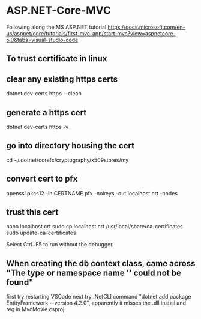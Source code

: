 # ASP.NET-Core-MVC
Following along the MS ASP.NET tutorial
https://docs.microsoft.com/en-us/aspnet/core/tutorials/first-mvc-app/start-mvc?view=aspnetcore-5.0&tabs=visual-studio-code

## To trust certificate in linux
   ## clear any existing https certs
   dotnet dev-certs https --clean

   ## generate a https cert
   dotnet dev-certs https -v

   ## go into directory housing the cert
   cd ~/.dotnet/corefx/cryptography/x509stores/my

   ## convert cert to pfx
   openssl pkcs12 -in CERTNAME.pfx -nokeys -out localhost.crt -nodes

   ## trust this cert
   nano localhost.crt
   sudo cp localhost.crt /usr/local/share/ca-certificates
   sudo update-ca-certificates

   Select Ctrl+F5 to run without the debugger.

   ## When creating the db context class, came across  "The type or namespace name '<DBCONTEXT>'  could not be found"
   first try restarting VSCode
   next try .NetCLI command "dotnet add package EntityFramework --version 4.2.0", apparently it misses the .dll install and reg in MvcMovie.csproj
